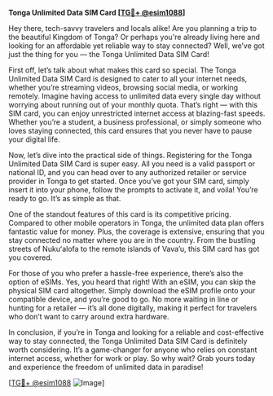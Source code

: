 **Tonga Unlimited Data SIM Card [[TG💪+ @esim1088](https://t.me/s/esim1088)]**

Hey there, tech-savvy travelers and locals alike! Are you planning a trip to the beautiful Kingdom of Tonga? Or perhaps you're already living here and looking for an affordable yet reliable way to stay connected? Well, we’ve got just the thing for you — the Tonga Unlimited Data SIM Card!

First off, let’s talk about what makes this card so special. The Tonga Unlimited Data SIM Card is designed to cater to all your internet needs, whether you’re streaming videos, browsing social media, or working remotely. Imagine having access to unlimited data every single day without worrying about running out of your monthly quota. That’s right — with this SIM card, you can enjoy unrestricted internet access at blazing-fast speeds. Whether you’re a student, a business professional, or simply someone who loves staying connected, this card ensures that you never have to pause your digital life.

Now, let’s dive into the practical side of things. Registering for the Tonga Unlimited Data SIM Card is super easy. All you need is a valid passport or national ID, and you can head over to any authorized retailer or service provider in Tonga to get started. Once you’ve got your SIM card, simply insert it into your phone, follow the prompts to activate it, and voila! You’re ready to go. It’s as simple as that.

One of the standout features of this card is its competitive pricing. Compared to other mobile operators in Tonga, the unlimited data plan offers fantastic value for money. Plus, the coverage is extensive, ensuring that you stay connected no matter where you are in the country. From the bustling streets of Nukuʻalofa to the remote islands of Vava’u, this SIM card has got you covered.

For those of you who prefer a hassle-free experience, there’s also the option of eSIMs. Yes, you heard that right! With an eSIM, you can skip the physical SIM card altogether. Simply download the eSIM profile onto your compatible device, and you’re good to go. No more waiting in line or hunting for a retailer — it’s all done digitally, making it perfect for travelers who don’t want to carry around extra hardware.

In conclusion, if you’re in Tonga and looking for a reliable and cost-effective way to stay connected, the Tonga Unlimited Data SIM Card is definitely worth considering. It’s a game-changer for anyone who relies on constant internet access, whether for work or play. So why wait? Grab yours today and experience the freedom of unlimited data in paradise!

[[TG💪+ @esim1088](https://t.me/s/esim1088) ![Image](https://i.postimg.cc/Y0z9fWf4/image.png)]